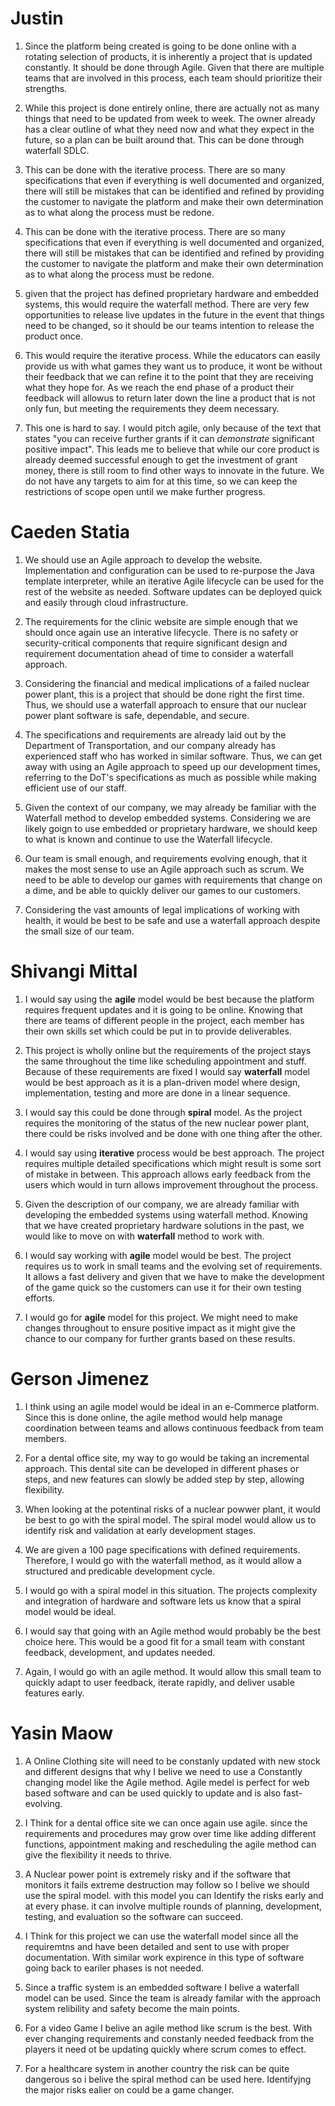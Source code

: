 
# Justin

1. Since the platform being created is going to be done online with a rotating selection of products, it is inherently a project that is updated constantly. It should be done through Agile. Given that there are multiple teams that are involved in this process, each team should prioritize their strengths.

2. While this project is done entirely online, there are actually not as many things that need to be updated from week to week. The owner already has a clear outline of what they need now and what they expect in the future, so a plan can be built around that. This can be done through waterfall SDLC.

3. This can be done with the iterative process. There are so many specifications that even if everything is well documented and organized, there will still be mistakes that can be identified and refined by providing the customer to navigate the platform and make their own determination as to what along the process must be redone. 

4. This can be done with the iterative process. There are so many specifications that even if everything is well documented and organized, there will still be mistakes that can be identified and refined by providing the customer to navigate the platform and make their own determination as to what along the process must be redone. 

5. given that the project has defined proprietary hardware and embedded systems, this would require the waterfall method. There are very few opportunities to release live updates in the future in the event that things need to be changed, so it should be our teams intention to release the product once. 

6. This would require the iterative process. While the educators can easily provide us with what games they want us to produce, it wont be without their feedback that we can refine it to the point that they are receiving what they hope for. As we reach the end phase of a product their feedback will allowus to return later down the line a product that is not only fun, but meeting the requirements they deem necessary.

7. This one is hard to say. I would pitch agile, only because of the text that states "you can receive further grants if it can *demonstrate* significant positive impact". This leads me to believe that while our core product is already deemed successful enough to get the investment of grant money, there is still room to find other ways to innovate in the future. We do not have any targets to aim for at this time, so we can keep the restrictions of scope open until we make further progress.


# Caeden Statia

1. We should use an Agile approach to develop the website. Implementation and configuration can be used to re-purpose the Java template interpreter, while an iterative Agile lifecycle can be used for the rest of the website as needed. Software updates can be deployed quick and easily through cloud infrastructure.

2. The requirements for the clinic website are simple enough that we should once again use an interative lifecycle. There is no safety or security-critical components that require significant design and requirement documentation ahead of time to consider a waterfall approach.

3. Considering the financial and medical implications of a failed nuclear power plant, this is a project that should be done right the first time. Thus, we should use a waterfall approach to ensure that our nuclear power plant software is safe, dependable, and secure.

4. The specifications and requirements are already laid out by the Department of Transportation, and our company already has experienced staff who has worked in similar software. Thus, we can get away with using an Agile approach to speed up our development times, referring to the DoT's specifications as much as possible while making efficient use of our staff.

5. Given the context of our company, we may already be familiar with the Waterfall method to develop embedded systems. Considering we are likely goign to use embedded or proprietary hardware, we should keep to what is known and continue to use the Waterfall lifecycle.

6. Our team is small enough, and requirements evolving enough, that it makes the most sense to use an Agile approach such as scrum. We need to be able to develop our games with requirements that change on a dime, and be able to quickly deliver our games to our customers.

7. Considering the vast amounts of legal implications of working with health, it would be best to be safe and use a waterfall approach despite the small size of our team.


# Shivangi Mittal

1. I would say using the **agile** model would be best because the platform requires frequent updates and it is going to be online. Knowing that there are teams of different people in the project, each member has their own skills set which could be put in to provide deliverables. 

2. This project is wholly online but the requirements of the project stays the same throughout the time like scheduling appointment and stuff. Because of these requirements are fixed I would say **waterfall** model would be best approach as it is a plan-driven model where design, implementation, testing and more are done in a linear sequence.

3. I would say this could be done through **spiral** model. As the project requires the monitoring of the status of the new nuclear power plant, there could be risks involved and be done with one thing after the other.

4. I would say using **iterative** process would be best approach. The project requires multiple detailed specifications which might result is some sort of mistake in between. This approach allows early feedback from the users which would in turn allows improvement throughout the process.

5. Given the description of our company, we are already familiar with developing the embedded systems using waterfall method. Knowing that we have created proprietary hardware solutions in the past, we would like to move on with **waterfall** method to work with. 

6. I would say working with **agile** model would be best. The project requires us to work in small teams and the evolving set of requirements. It allows a fast delivery and given that we have to make the development of the game quick so the customers can use it for their own testing efforts. 

7. I would go for **agile** model for this project. We might need to make changes throughout to ensure positive impact as it might give the chance to our company for further grants based on these results.

   
# Gerson Jimenez

1. I think using an agile model would be ideal in an e-Commerce platform. Since this is done online, the agile method would help manage coordination between teams and allows continuous feedback from team members.

2. For a dental office site, my way to go would be taking an incremental approach. This dental site can be developed in different phases or steps, and new features can slowly be added step by step, allowing flexibility.

3. When looking at the potentinal risks of a nuclear powwer plant, it would be best to go with the spiral model. The spiral model would allow us to identify risk and validation at early development stages.

4. We are given a 100 page specifications with defined requirements. Therefore, I would go with the waterfall method, as it would allow a structured and predicable development cycle. 

5. I would go with a spiral model in this situation. The projects complexity and integration of hardware and software lets us know that a spiral model would be ideal.

6. I would say that going with an Agile method would probably be the best choice here. This would be a good fit for a small team with constant feedback, development, and updates needed.

7. Again, I would go with an agile method. It would allow this small team to quickly adapt to user feedback, iterate rapidly, and deliver usable features early.
   
# Yasin Maow

1. A Online Clothing site will need to be constanly updated with new stock and different designs that why I belive we need to use a Constantly changing model like the Agile method. Agile medel is perfect for web based software and can be used quickly to update and is also fast-evolving. 

2. I Think for a dental office site we can once again use agile. since the requirements and procedures may grow over time like adding different functions, appointment making and rescheduling the agile method can give the flexibility it needs to thrive.

3. A Nuclear power point is extremely risky and if the software that monitors it fails extreme destruction may follow so I belive we should use the spiral model. with this model you can Identify the risks early and at every phase. it can involve multiple rounds of planning, development, testing, and evaluation so the software can succeed.

4. I Think for this project we can use the waterfall model since all the requiremtns and have been detailed and sent to use with proper documentation. With similar work expirence in this type of software going back to eariler phases is not needed.

5. Since a traffic system is an embedded software I belive a waterfall model can be used. Since the team is already familar with the approach system relibility and safety become the main points.

6. For a video Game I belive an agile method like scrum is the best. With ever changing requirements and constanly needed feedback from the players it need ot be updating quickly where scrum comes to effect.

7. For a healthcare system in another country the risk can be quite dangerous so i belive the spiral method can be used here. Identifyjng the major risks ealier on could be a game changer.
